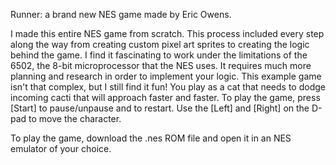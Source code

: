Runner: a brand new NES game made by Eric Owens.

I made this entire NES game from scratch. This process included every step along the way from creating custom pixel art sprites to creating the logic behind the game. I find it fascinating to work under the limitations of the 6502, the 8-bit microprocessor that the NES uses. It requires much more planning and research in order to implement your logic. This example game isn't that complex, but I still find it fun! You play as a cat that needs to dodge incoming cacti that will approach faster and faster. To play the game, press [Start] to pause/unpause and to restart. Use the [Left] and [Right] on the D-pad to move the character.

To play the game, download the .nes ROM file and open it in an NES emulator of your choice.
